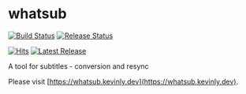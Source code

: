 # whatsub

[![Build Status](https://github.com/Kevin-Lee/whatsub/workflows/Build%20All/badge.svg)](https://github.com/Kevin-Lee/whatsub/actions?workflow=Build+All)
[![Release Status](https://github.com/Kevin-Lee/whatsub/workflows/Release/badge.svg)](https://github.com/Kevin-Lee/whatsub/actions?workflow=Release)

[![Hits](https://hits.seeyoufarm.com/api/count/incr/badge.svg?url=https%3A%2F%2Fgithub.com%2FKevin-Lee%2Fwhatsub)](https://hits.seeyoufarm.com)
[![Latest Release](https://img.shields.io/github/v/release/Kevin-Lee/whatsub)](https://github.com/Kevin-Lee/whatsub/releases/latest)

A tool for subtitles - conversion and resync

Please visit [https://whatsub.kevinly.dev](https://whatsub.kevinly.dev).
